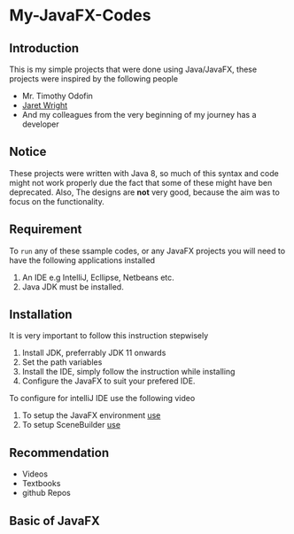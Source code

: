 # My-JavaFX-Codes
## Introduction
This is my simple projects that were done using Java/JavaFX, these projects were inspired by the following people
* Mr. Timothy Odofin
* [Jaret Wright](https://www.youtube.com/channel/UCLEftf2Nu3I-sUBq9PbtQ9w)
* And my colleagues from the very beginning of my journey has a developer


## Notice
These projects were written with Java 8, so much of this syntax and code might not work properly due the fact that some of these might have ben deprecated.
Also, The designs are **not** very good, because the aim was to focus on the functionality.


## Requirement
To `run` any of these ssample codes, or any JavaFX projects you will need to have the following applications installed
1. An IDE e.g IntelliJ, Ecllipse, Netbeans etc.
2. Java JDK must be installed.

## Installation
It is very important to follow this instruction stepwisely
1. Install JDK, preferrably JDK 11 onwards
2. Set the path variables
3. Install the IDE, simply follow the instruction while installing
4. Configure the JavaFX to suit your prefered IDE.

To configure for intelliJ IDE use the following video
1. To setup the JavaFX environment [use](https://www.youtube.com/watch?v=Ope4icw6bVk&t=1s)
2. To setup SceneBuilder [use](https://www.youtube.com/watch?v=-Obxf6NjnbQ&t=540s)

## Recommendation
* Videos
* Textbooks
* github Repos

## Basic of JavaFX

